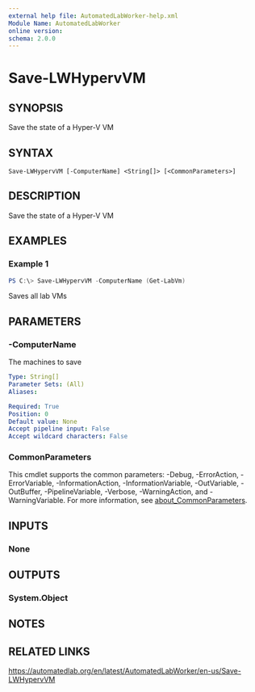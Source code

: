```yaml
---
external help file: AutomatedLabWorker-help.xml
Module Name: AutomatedLabWorker
online version:
schema: 2.0.0
---
```


# Save-LWHypervVM

## SYNOPSIS
Save the state of a Hyper-V VM

## SYNTAX

```
Save-LWHypervVM [-ComputerName] <String[]> [<CommonParameters>]
```

## DESCRIPTION
Save the state of a Hyper-V VM

## EXAMPLES

### Example 1
```powershell
PS C:\> Save-LWHypervVM -ComputerName (Get-LabVm)
```

Saves all lab VMs

## PARAMETERS

### -ComputerName
The machines to save

```yaml
Type: String[]
Parameter Sets: (All)
Aliases:

Required: True
Position: 0
Default value: None
Accept pipeline input: False
Accept wildcard characters: False
```

### CommonParameters
This cmdlet supports the common parameters: -Debug, -ErrorAction, -ErrorVariable, -InformationAction, -InformationVariable, -OutVariable, -OutBuffer, -PipelineVariable, -Verbose, -WarningAction, and -WarningVariable. For more information, see [about_CommonParameters](http://go.microsoft.com/fwlink/?LinkID=113216).

## INPUTS

### None
## OUTPUTS

### System.Object
## NOTES

## RELATED LINKS
https://automatedlab.org/en/latest/AutomatedLabWorker/en-us/Save-LWHypervVM
